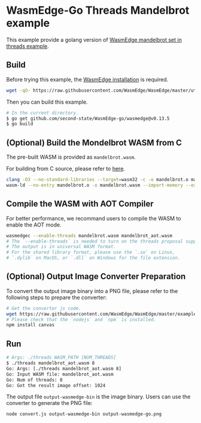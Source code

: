 # WasmEdge-Go Threads Mandelbrot example

This example provide a golang version of [WasmEdge mandelbrot set in threads example](https://github.com/WasmEdge/WasmEdge/tree/master/examples/capi/mandelbrot-set-in-threads).

## Build

Before trying this example, the [WasmEdge installation](https://wasmedge.org/docs/start/install) is required.

```bash
wget -qO- https://raw.githubusercontent.com/WasmEdge/WasmEdge/master/utils/install.sh | bash -s -- -v 0.13.5
```

Then you can build this example.

```bash
# In the current directory.
$ go get github.com/second-state/WasmEdge-go/wasmedge@v0.13.5
$ go build
```

## (Optional) Build the Mondelbrot WASM from C

The pre-built WASM is provided as `mandelbrot.wasm`.

For building from C source, please refer to [here](https://github.com/WasmEdge/WasmEdge/tree/master/examples/capi/mandelbrot-set-in-threads#the-mandelbrot-c-program-to-wasm).

```bash
clang -O3 --no-standard-libraries --target=wasm32 -c -o mandelbrot.o mandelbrot.c
wasm-ld --no-entry mandelbrot.o -o mandelbrot.wasm --import-memory --export-all --shared-memory --features=mutable-globals,atomics,bulk-memory,sign-ext
```

## Compile the WASM with AOT Compiler

For better performance, we recommand users to compile the WASM to enable the AOT mode.

```bash
wasmedgec --enable-threads mandelbrot.wasm mandelbrot_aot.wasm
# The `--enable-threads` is needed to turn on the threads proposal supporting.
# The output is in universal WASM format.
# For the shared library format, please use the `.so` on Linux,
# `.dylib` on MacOS, or `.dll` on Windows for the file extension.
```

## (Optional) Output Image Converter Preparation

To convert the output image binary into a PNG file, please refer to the following steps to prepare the converter:

```bash
# Get the converter js code.
wget https://raw.githubusercontent.com/WasmEdge/WasmEdge/master/examples/capi/mandelbrot-set-in-threads/convert.js
# Please check that the `nodejs` and `npm` is installed.
npm install canvas
```

## Run

```bash
# Args: ./threads WASM_PATH [NUM_THREADS]
$ ./threads mandelbrot_aot.wasm 8
Go: Args: [./threads mandelbrot_aot.wasm 8]
Go: Input WASM file: mandelbrot_aot.wasm
Go: Num of threads: 8
Go: Got the result image offset: 1024
```

The output file `output-wasmedge-bin` is the image binary.
Users can use the converter to generate the PNG file:

```bash
node convert.js output-wasmedge-bin output-wasmedge-go.png
```
